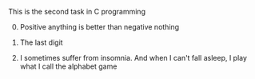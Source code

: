 This is the second task in C programming


0. Positive anything is better than negative nothing

1. The last digit

2. I sometimes suffer from insomnia. And when I can't fall asleep, I play what I call the alphabet game

